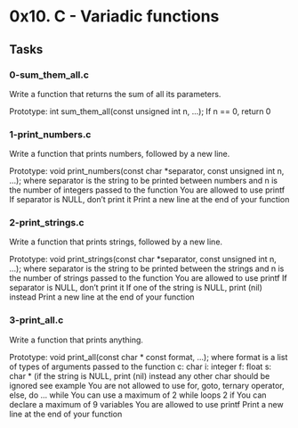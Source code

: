 # 0x10. C - Variadic functions

## Tasks

### 0-sum_them_all.c
Write a function that returns the sum of all its parameters.

Prototype: int sum_them_all(const unsigned int n, ...);
If n == 0, return 0

### 1-print_numbers.c
Write a function that prints numbers, followed by a new line.

Prototype: void print_numbers(const char *separator, const unsigned int n, ...);
where separator is the string to be printed between numbers
and n is the number of integers passed to the function
You are allowed to use printf
If separator is NULL, don’t print it
Print a new line at the end of your function

### 2-print_strings.c
Write a function that prints strings, followed by a new line.

Prototype: void print_strings(const char *separator, const unsigned int n, ...);
where separator is the string to be printed between the strings
and n is the number of strings passed to the function
You are allowed to use printf
If separator is NULL, don’t print it
If one of the string is NULL, print (nil) instead
Print a new line at the end of your function

### 3-print_all.c
Write a function that prints anything.

Prototype: void print_all(const char * const format, ...);
where format is a list of types of arguments passed to the function
c: char
i: integer
f: float
s: char * (if the string is NULL, print (nil) instead
		any other char should be ignored
		see example
		You are not allowed to use for, goto, ternary operator, else, do ... while
		You can use a maximum of
		2 while loops
		2 if
		You can declare a maximum of 9 variables
		You are allowed to use printf
		Print a new line at the end of your function

